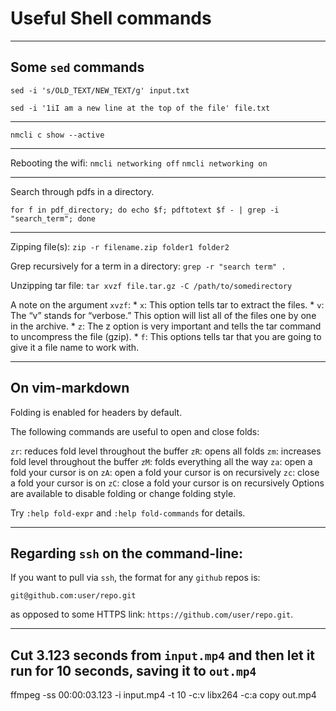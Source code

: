 # Useful Shell commands

----

## Some `sed` commands

`sed -i 's/OLD_TEXT/NEW_TEXT/g' input.txt`

`sed -i '1iI am a new line at the top of the file' file.txt`

----

`nmcli c show --active`

----

Rebooting the wifi: 
`nmcli networking off`
`nmcli networking on`

----

Search through pdfs in a directory.
```
for f in pdf_directory; do echo $f; pdftotext $f - | grep -i "search_term"; done
```

----

Zipping file(s): `zip -r filename.zip folder1 folder2`

Grep recursively for a term in a directory: `grep -r "search term" .`

Unzipping tar file: `tar xvzf file.tar.gz -C /path/to/somedirectory`

A note on the argument `xvzf`:
    * `x`: This option tells tar to extract the files.
    * `v`: The “v” stands for “verbose.” This option will list all of the files one by one in the archive.
    * `z`: The z option is very important and tells the tar command to uncompress the file (gzip).
    * `f`: This options tells tar that you are going to give it a file name to work with.

----

## On vim-markdown

Folding is enabled for headers by default.

The following commands are useful to open and close folds:

`zr`: reduces fold level throughout the buffer
`zR`: opens all folds
`zm`: increases fold level throughout the buffer
`zM`: folds everything all the way
`za`: open a fold your cursor is on
`zA`: open a fold your cursor is on recursively
`zc`: close a fold your cursor is on
`zC`: close a fold your cursor is on recursively
Options are available to disable folding or change folding style.

Try `:help fold-expr` and `:help fold-commands` for details.

----

## Regarding `ssh` on the command-line:

If you want to pull via `ssh`, the format for any `github` repos is:
```
git@github.com:user/repo.git
```
as opposed to some HTTPS link: `https://github.com/user/repo.git`.

----

## Cut 3.123 seconds from `input.mp4` and then let it run for 10 seconds, saving it to `out.mp4`

ffmpeg -ss 00:00:03.123 -i input.mp4 -t 10 -c:v libx264 -c:a copy out.mp4
